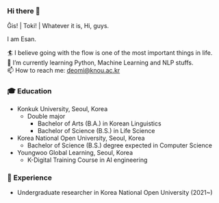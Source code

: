 ### Hi there 👋

Ĝis! | Toki! | Whatever it is, Hi, guys.

I am Esan.

🏄 I believe going with the flow is one of the most important things in life.  
🌱 I’m currently learning Python, Machine Learning and NLP stuffs.  
📫 How to reach me: deomi@knou.ac.kr  

### 🎓 Education
* Konkuk University, Seoul, Korea
  * Double major
    * Bachelor of Arts (B.A.) in Korean Linguistics
    * Bachelor of Science (B.S.) in Life Science
* Korea National Open University, Seoul, Korea
  * Bachelor of Science (B.S.) degree expected in Computer Science
* Youngwoo Global Learning, Seoul, Korea
  * K-Digital Training Course in AI engineering

### 🎯 Experience
* Undergraduate researcher in Korea National Open University (2021~)

<!--
**Esantomi/Esantomi** is a ✨ _special_ ✨ repository because its `README.md` (this file) appears on your GitHub profile.

Here are some ideas to get you started:

- 🔭 I’m currently working on ...
- 🌱 I’m currently learning ...
- 👯 I’m looking to collaborate on ...
- 🤔 I’m looking for help with ...
- 💬 Ask me about ...
- 📫 How to reach me: ...
- 😄 Pronouns: ...
- ⚡ Fun fact: ...
-->
